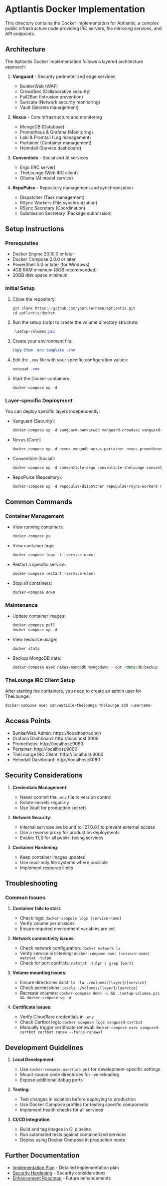 # Aptlantis Docker Implementation

This directory contains the Docker implementation for Aptlantis, a complex public infrastructure node providing IRC servers, file mirroring services, and API endpoints.

## Architecture

The Aptlantis Docker implementation follows a layered architecture approach:

1. **Vanguard** - Security perimeter and edge services
   - BunkerWeb (WAF)
   - CrowdSec (Collaborative security)
   - Fail2Ban (Intrusion prevention)
   - Suricata (Network security monitoring)
   - Vault (Secrets management)

2. **Nexus** - Core infrastructure and monitoring
   - MongoDB (Database)
   - Prometheus & Grafana (Monitoring)
   - Loki & Promtail (Log management)
   - Portainer (Container management)
   - Heimdall (Service dashboard)

3. **Conventicle** - Social and AI services
   - Ergo (IRC server)
   - TheLounge (Web IRC client)
   - Ollama (AI model service)

4. **RepoPulse** - Repository management and synchronization
   - Dispatcher (Task management)
   - RSync Workers (File synchronization)
   - RSync Secretary (Coordination)
   - Submission Secretary (Package submission)

## Setup Instructions

### Prerequisites

- Docker Engine 20.10.0 or later
- Docker Compose 2.0.0 or later
- PowerShell 5.0 or later (for Windows)
- 4GB RAM minimum (8GB recommended)
- 20GB disk space minimum

### Initial Setup

1. Clone the repository:
   ```powershell
   git clone https://github.com/yourusername/aptlantis.git
   cd aptlantis/docker
   ```

2. Run the setup script to create the volume directory structure:
   ```powershell
   .\setup-volumes.ps1
   ```

3. Create your environment file:
   ```powershell
   Copy-Item .env.template .env
   ```

4. Edit the `.env` file with your specific configuration values:
   ```powershell
   notepad .env
   ```

5. Start the Docker containers:
   ```powershell
   docker-compose up -d
   ```

### Layer-specific Deployment

You can deploy specific layers independently:

- Vanguard (Security):
  ```powershell
  docker-compose up -d vanguard-bunkerweb vanguard-crowdsec vanguard-fail2ban vanguard-suricata vanguard-vault vanguard-certbot vanguard-crowdsec-bouncer vanguard-consul-template
  ```

- Nexus (Core):
  ```powershell
  docker-compose up -d nexus-mongodb nexus-portainer nexus-prometheus nexus-grafana nexus-loki nexus-promtail nexus-heimdall
  ```

- Conventicle (Social):
  ```powershell
  docker-compose up -d conventicle-ergo conventicle-thelounge conventicle-ollama
  ```

- RepoPulse (Repository):
  ```powershell
  docker-compose up -d repopulse-dispatcher repopulse-rsync-workers repopulse-rsync-secretary repopulse-submission-secretary
  ```

## Common Commands

### Container Management

- View running containers:
  ```powershell
  docker-compose ps
  ```

- View container logs:
  ```powershell
  docker-compose logs -f [service-name]
  ```

- Restart a specific service:
  ```powershell
  docker-compose restart [service-name]
  ```

- Stop all containers:
  ```powershell
  docker-compose down
  ```

### Maintenance

- Update container images:
  ```powershell
  docker-compose pull
  docker-compose up -d
  ```

- View resource usage:
  ```powershell
  docker stats
  ```

- Backup MongoDB data:
  ```powershell
  docker-compose exec nexus-mongodb mongodump --out /data/db/backup
  ```

### TheLounge IRC Client Setup

After starting the containers, you need to create an admin user for TheLounge:

```powershell
docker-compose exec conventicle-thelounge thelounge add <username>
```

## Access Points

- BunkerWeb Admin: https://localhost/admin
- Grafana Dashboard: http://localhost:3000
- Prometheus: http://localhost:9090
- Portainer: http://localhost:9000
- TheLounge IRC Client: http://localhost:9000
- Heimdall Dashboard: http://localhost:8080

## Security Considerations

1. **Credentials Management**:
   - Never commit the `.env` file to version control
   - Rotate secrets regularly
   - Use Vault for production secrets

2. **Network Security**:
   - Internal services are bound to 127.0.0.1 to prevent external access
   - Use a reverse proxy for production deployments
   - Enable TLS for all public-facing services

3. **Container Hardening**:
   - Keep container images updated
   - Use read-only file systems where possible
   - Implement resource limits

## Troubleshooting

### Common Issues

1. **Container fails to start**:
   - Check logs: `docker-compose logs [service-name]`
   - Verify volume permissions
   - Ensure required environment variables are set

2. **Network connectivity issues**:
   - Check network configuration: `docker network ls`
   - Verify service is listening: `docker-compose exec [service-name] netstat -tulpn`
   - Check for port conflicts: `netstat -tulpn | grep [port]`

3. **Volume mounting issues**:
   - Ensure directories exist: `ls -la ./volumes/[layer]/[service]`
   - Check permissions: `icacls ./volumes/[layer]/[service]`
   - Recreate volumes: `docker-compose down -v && .\setup-volumes.ps1 && docker-compose up -d`

4. **Certificate issues**:
   - Verify Cloudflare credentials in `.env`
   - Check Certbot logs: `docker-compose logs vanguard-certbot`
   - Manually trigger certificate renewal: `docker-compose exec vanguard-certbot certbot renew --force-renewal`

## Development Guidelines

1. **Local Development**:
   - Use `docker-compose.override.yml` for development-specific settings
   - Mount source code directories for live reloading
   - Expose additional debug ports

2. **Testing**:
   - Test changes in isolation before deploying to production
   - Use Docker Compose profiles for testing specific components
   - Implement health checks for all services

3. **CI/CD Integration**:
   - Build and tag images in CI pipeline
   - Run automated tests against containerized services
   - Deploy using Docker Compose in production mode

## Further Documentation

- [Implementation Plan](./IMPLEMENTATION-PLAN.md) - Detailed implementation plan
- [Security Hardening](./Docker-README.md) - Security considerations
- [Enhancement Roadmap](./README2.md) - Future enhancements